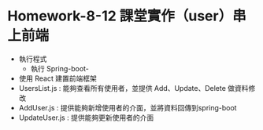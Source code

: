 # Homework-8-12 課堂實作（user）串上前端
* 執行程式
  * 執行 Spring-boot-
* 使用 React 建置前端框架
* UsersList.js : 能夠查看所有使用者，並提供 Add、Update、Delete 做資料修改
* AddUser.js : 提供能夠新增使用者的介面，並將資料回傳到spring-boot
* UpdateUser.js : 提供能夠更新使用者的介面

